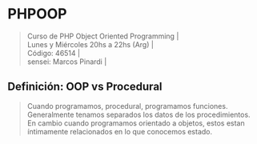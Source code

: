 # PHPOOP
> Curso de PHP Object Oriented Programming |   
> Lunes	y Miércoles 20hs a 22hs (Arg) |    
> Código: 46514 |   
> sensei: Marcos Pinardi |  

## Definición: OOP vs Procedural

> Cuando programamos, procedural, programamos funciones.   
> Generalmente tenamos separados los datos de los procedimientos.   
> En cambio cuando programamos orientado a objetos, estos estan íntimamente relacionados en lo que conocemos estado.   

 